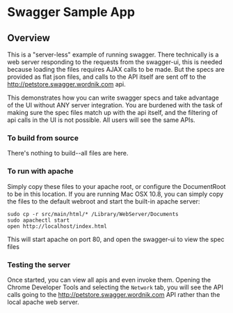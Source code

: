 # Swagger Sample App

## Overview
This is a "server-less" example of running swagger.  There technically is a web server responding to the requests
from the swagger-ui, this is needed because loading the files requires AJAX calls to be made.  But the specs are
provided as flat json files, and calls to the API itself are sent off to the http://petstore.swagger.wordnik.com api.

This demonstrates how you can write swagger specs and take advantage of the UI without ANY server integration.  You
are burdened with the task of making sure the spec files match up with the api itself, and the filtering of api calls
in the UI is not possible.  All users will see the same APIs.

### To build from source
There's nothing to build--all files are here.

### To run with apache
Simply copy these files to your apache root, or configure the DocumentRoot to be in this location.  If you are 
running Mac OSX 10.8, you can simply copy the files to the default webroot and start the built-in apache server:

```
sudo cp -r src/main/html/* /Library/WebServer/Documents
sudo apachectl start
open http://localhost/index.html
```

This will start apache on port 80, and open the swagger-ui to view the spec files

### Testing the server
Once started, you can view all apis and even invoke them.  Opening the Chrome Developer Tools and selecting
the `Network` tab, you will see the API calls going to the http://petstore.swagger.wordnik.com API rather than
the local apache web server.